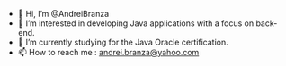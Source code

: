 - 👋 Hi, I’m @AndreiBranza
- 👀 I’m interested in developing Java applications with a focus on back-end.
- 🌱 I’m currently studying for the Java Oracle certification.
- 📫 How to reach me : andrei.branza@yahoo.com

<!---
AndreiBranza/AndreiBranza is a ✨ special ✨ repository because its `README.md` (this file) appears on your GitHub profile.
You can click the Preview link to take a look at your changes.
--->
